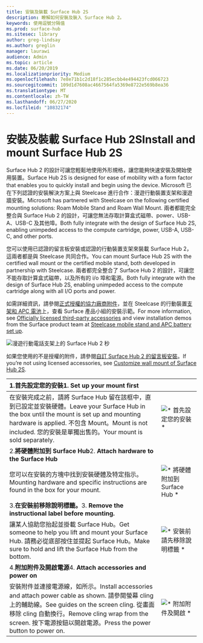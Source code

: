 ```yaml
---
title: 安裝及裝載 Surface Hub 2S
description: 瞭解如何安裝及裝入 Surface Hub 2。
keywords: 使用逗號分隔值
ms.prod: surface-hub
ms.sitesec: library
author: greg-lindsay
ms.author: greglin
manager: laurawi
audience: Admin
ms.topic: article
ms.date: 06/20/2019
ms.localizationpriority: Medium
ms.openlocfilehash: 7e8e71b1c2d18f1c285ecbb4e494423fcd066723
ms.sourcegitcommit: 109d1d7608ac4667564fa5369e8722e569b8ea36
ms.translationtype: MT
ms.contentlocale: zh-TW
ms.lasthandoff: 06/27/2020
ms.locfileid: "10832174"
---
```

# <span data-ttu-id="b7bd0-104">安裝及裝載 Surface Hub 2S</span><span class="sxs-lookup"><span data-stu-id="b7bd0-104">Install and mount Surface Hub 2S</span></span>

<span data-ttu-id="b7bd0-105">Surface Hub 2 的設計可讓您輕鬆地使用外形規格，讓您能夠快速安裝及開始使用裝置。</span><span class="sxs-lookup"><span data-stu-id="b7bd0-105">Surface Hub 2S is designed for ease of mobility with a form factor that enables you to quickly install and begin using the device.</span></span> <span data-ttu-id="b7bd0-106">Microsoft 已在下列認證的安裝解決方案上與 Steelcase 進行合作：漫遊行動裝置支架和漫遊牆安裝。</span><span class="sxs-lookup"><span data-stu-id="b7bd0-106">Microsoft has partnered with Steelcase on the following certified mounting solutions: Roam Mobile Stand and Roam Wall Mount.</span></span> <span data-ttu-id="b7bd0-107">兩者都能完全整合與 Surface Hub 2 的設計，可讓您無法存取計算盒式磁帶、power、USB-A、USB-C 及其他埠。</span><span class="sxs-lookup"><span data-stu-id="b7bd0-107">Both fully integrate with the design of Surface Hub 2S, enabling unimpeded access to the compute cartridge, power, USB-A, USB-C, and other ports.</span></span>

<span data-ttu-id="b7bd0-108">您可以使用已認證的留言板安裝或認證的行動裝置支架來裝載 Surface Hub 2，這兩者都是與 Steelcase 共同合作。</span><span class="sxs-lookup"><span data-stu-id="b7bd0-108">You can mount Surface Hub 2S with the certified wall mount or the certified mobile stand, both developed in partnership with Steelcase.</span></span> <span data-ttu-id="b7bd0-109">兩者都完全整合了 Surface Hub 2 的設計，可讓您不能存取計算盒式磁帶，以及所有的 i/o 埠和電源。</span><span class="sxs-lookup"><span data-stu-id="b7bd0-109">Both fully integrate with the design of Surface Hub 2S, enabling unimpeded access to the compute cartridge along with all I/O ports and power.</span></span> 

<span data-ttu-id="b7bd0-110">如需詳細資訊，請參閱[正式授權的協力廠商附件](http://licensedhardware.azurewebsites.net/surface)，並在 Steelcase 的行動裝置[支架和 APC 電池](https://youtu.be/VTzdu4Skpkg)上，查看 Surface 產品小組的安裝示範。</span><span class="sxs-lookup"><span data-stu-id="b7bd0-110">For more information, see [Officially licensed third-party accessories](http://licensedhardware.azurewebsites.net/surface) and view installation demos from the Surface product team at [Steelcase mobile stand and APC battery set up](https://youtu.be/VTzdu4Skpkg).</span></span>

 ![漫遊行動電話支架上的 Surface Hub 2 秒](images/sh2-mobile-stand.png)<br>

<span data-ttu-id="b7bd0-112">如果您使用的不是授權的附件，請參閱[自訂 Surface Hub 2 的留言板安裝](surface-hub-2s-custom-install.md)。</span><span class="sxs-lookup"><span data-stu-id="b7bd0-112">If you’re not using licensed accessories, see [Customize wall mount of Surface Hub 2S](surface-hub-2s-custom-install.md).</span></span>

| <span data-ttu-id="b7bd0-113">1.**首先設定您的安裝**</span><span class="sxs-lookup"><span data-stu-id="b7bd0-113">1. **Set up your mount first**</span></span> | |
|:------ |:-------- |
| <span data-ttu-id="b7bd0-114">在安裝完成之前，請將 Surface Hub 留在該框中，直到已設定並安裝硬體。</span><span class="sxs-lookup"><span data-stu-id="b7bd0-114">Leave your Surface Hub in the box until the mount is set up and mounting hardware is applied.</span></span> <span data-ttu-id="b7bd0-115">不包含 Mount。</span><span class="sxs-lookup"><span data-stu-id="b7bd0-115">Mount is not included.</span></span> <span data-ttu-id="b7bd0-116">您的安裝是單獨出售的。</span><span class="sxs-lookup"><span data-stu-id="b7bd0-116">Your mount is sold separately.</span></span> | ![\* 首先設定您的安裝 \*](images/sh2-setup-1.png) <br> |
| <span data-ttu-id="b7bd0-118">2.**將硬體附加到 Surface Hub**</span><span class="sxs-lookup"><span data-stu-id="b7bd0-118">2. **Attach hardware to the Surface Hub**</span></span> | |
| <span data-ttu-id="b7bd0-119">您可以在安裝的方塊中找到安裝硬體及特定指示。</span><span class="sxs-lookup"><span data-stu-id="b7bd0-119">Mounting hardware and specific instructions are found in the box for your mount.</span></span> | ![\* 將硬體附加到 Surface Hub \*](images/sh2-setup-2.png) <br> |
| <span data-ttu-id="b7bd0-121">3.**在安裝前移除說明標籤。**</span><span class="sxs-lookup"><span data-stu-id="b7bd0-121">3. **Remove the instructional label before mounting.**</span></span> | |
| <span data-ttu-id="b7bd0-122">讓某人協助您抬起並掛載 Surface Hub。</span><span class="sxs-lookup"><span data-stu-id="b7bd0-122">Get someone to help you lift and mount your Surface Hub.</span></span> <span data-ttu-id="b7bd0-123">請務必從底部按住並提起 Surface Hub。</span><span class="sxs-lookup"><span data-stu-id="b7bd0-123">Make sure to hold and lift the Surface Hub from the bottom.</span></span> | ![\* 安裝前請先移除說明標籤 \*](images/sh2-setup-3.png) <br> |
| <span data-ttu-id="b7bd0-125">4.**附加附件及開啟電源**</span><span class="sxs-lookup"><span data-stu-id="b7bd0-125">4. **Attach accessories and power on**</span></span> | |
| <span data-ttu-id="b7bd0-126">安裝附件並連接電源線，如所示。</span><span class="sxs-lookup"><span data-stu-id="b7bd0-126">Install accessories and attach power cable as shown.</span></span> <span data-ttu-id="b7bd0-127">請參閱螢幕 cling 上的輔助線。</span><span class="sxs-lookup"><span data-stu-id="b7bd0-127">See guides on the screen cling.</span></span> <span data-ttu-id="b7bd0-128">從畫面移除 cling 自動換行。</span><span class="sxs-lookup"><span data-stu-id="b7bd0-128">Remove cling wrap from the screen.</span></span> <span data-ttu-id="b7bd0-129">按下電源按鈕以開啟電源。</span><span class="sxs-lookup"><span data-stu-id="b7bd0-129">Press the power button to power on.</span></span> | ![\* 附加附件及開啟 \*](images/sh2-setup-4.png) <br> |
